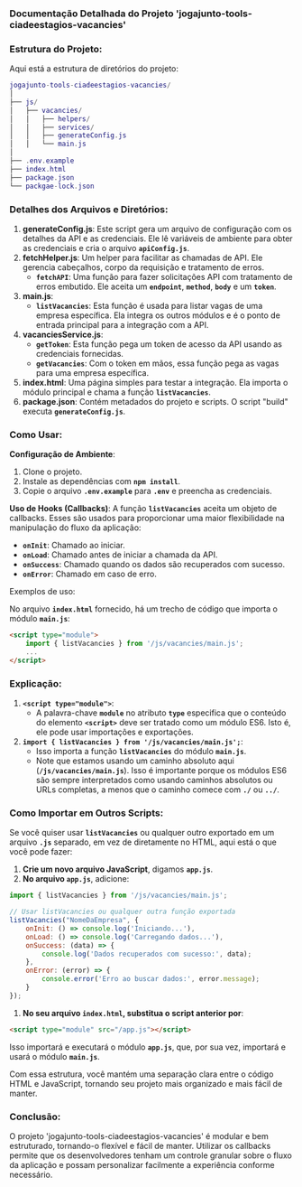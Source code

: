 ### **Documentação Detalhada do Projeto 'jogajunto-tools-ciadeestagios-vacancies'**

### Estrutura do Projeto:

Aqui está a estrutura de diretórios do projeto:

```lua
jogajunto-tools-ciadeestagios-vacancies/
│
├── js/
│   ├── vacancies/
│   │   ├── helpers/
│   │   ├── services/
│   │   ├── generateConfig.js
│   │   └── main.js
│
├── .env.example
├── index.html
├── package.json
└── packgae-lock.json
```

### Detalhes dos Arquivos e Diretórios:

1. **generateConfig.js**: Este script gera um arquivo de configuração com os detalhes da API e as credenciais. Ele lê variáveis de ambiente para obter as credenciais e cria o arquivo **`apiConfig.js`**.
2. **fetchHelper.js**: Um helper para facilitar as chamadas de API. Ele gerencia cabeçalhos, corpo da requisição e tratamento de erros.
    - **`fetchAPI`**: Uma função para fazer solicitações API com tratamento de erros embutido. Ele aceita um **`endpoint`**, **`method`**, **`body`** e um **`token`**.
3. **main.js**:
    - **`listVacancies`**: Esta função é usada para listar vagas de uma empresa específica. Ela integra os outros módulos e é o ponto de entrada principal para a integração com a API.
4. **vacanciesService.js**:
    - **`getToken`**: Esta função pega um token de acesso da API usando as credenciais fornecidas.
    - **`getVacancies`**: Com o token em mãos, essa função pega as vagas para uma empresa específica.
5. **index.html**: Uma página simples para testar a integração. Ela importa o módulo principal e chama a função **`listVacancies`**.
6. **package.json**: Contém metadados do projeto e scripts. O script "build" executa **`generateConfig.js`**.

### Como Usar:

**Configuração de Ambiente**:

1. Clone o projeto.
2. Instale as dependências com **`npm install`**.
3. Copie o arquivo **`.env.example`** para **`.env`** e preencha as credenciais.

**Uso de Hooks (Callbacks)**:
A função **`listVacancies`** aceita um objeto de callbacks. Esses são usados para proporcionar uma maior flexibilidade na manipulação do fluxo da aplicação:

- **`onInit`**: Chamado ao iniciar.
- **`onLoad`**: Chamado antes de iniciar a chamada da API.
- **`onSuccess`**: Chamado quando os dados são recuperados com sucesso.
- **`onError`**: Chamado em caso de erro.

Exemplos de uso:

No arquivo **`index.html`** fornecido, há um trecho de código que importa o módulo **`main.js`**:

```html
<script type="module">
    import { listVacancies } from '/js/vacancies/main.js';
    ...
</script>
```

### Explicação:

1. **`<script type="module">`**:
    - A palavra-chave **`module`** no atributo **`type`** especifica que o conteúdo do elemento **`<script>`** deve ser tratado como um módulo ES6. Isto é, ele pode usar importações e exportações.
2. **`import { listVacancies } from '/js/vacancies/main.js';`**:
    - Isso importa a função **`listVacancies`** do módulo **`main.js`**.
    - Note que estamos usando um caminho absoluto aqui (**`/js/vacancies/main.js`**). Isso é importante porque os módulos ES6 são sempre interpretados como usando caminhos absolutos ou URLs completas, a menos que o caminho comece com **`./`** ou **`../`**.

### Como Importar em Outros Scripts:

Se você quiser usar **`listVacancies`** ou qualquer outro exportado em um arquivo **`.js`** separado, em vez de diretamente no HTML, aqui está o que você pode fazer:

1. **Crie um novo arquivo JavaScript**, digamos **`app.js`**.
2. **No arquivo `app.js`**, adicione:

```jsx
import { listVacancies } from '/js/vacancies/main.js';

// Usar listVacancies ou qualquer outra função exportada
listVacancies("NomeDaEmpresa", {
    onInit: () => console.log('Iniciando...'),
    onLoad: () => console.log('Carregando dados...'),
    onSuccess: (data) => {
        console.log('Dados recuperados com sucesso:', data);
    },
    onError: (error) => {
        console.error('Erro ao buscar dados:', error.message);
    }
});
```

1. **No seu arquivo `index.html`, substitua o script anterior por**:

```html
<script type="module" src="/app.js"></script>
```

Isso importará e executará o módulo **`app.js`**, que, por sua vez, importará e usará o módulo **`main.js`**.

Com essa estrutura, você mantém uma separação clara entre o código HTML e JavaScript, tornando seu projeto mais organizado e mais fácil de manter.

### Conclusão:

O projeto 'jogajunto-tools-ciadeestagios-vacancies' é modular e bem estruturado, tornando-o flexível e fácil de manter. Utilizar os callbacks permite que os desenvolvedores tenham um controle granular sobre o fluxo da aplicação e possam personalizar facilmente a experiência conforme necessário.
